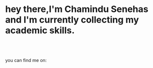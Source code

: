 <h1>hey there,I'm Chamindu Senehas and I'm currently collecting my academic skills.</h1>
<br><br><br>
you can find me on:

<p align=center><a href="www.google.com"><img width=10 height=10 src="https://www.vhv.rs/dpng/d/405-4051094_vector-linkedin-logo-svg-hd-png-download.png"></a></p>
